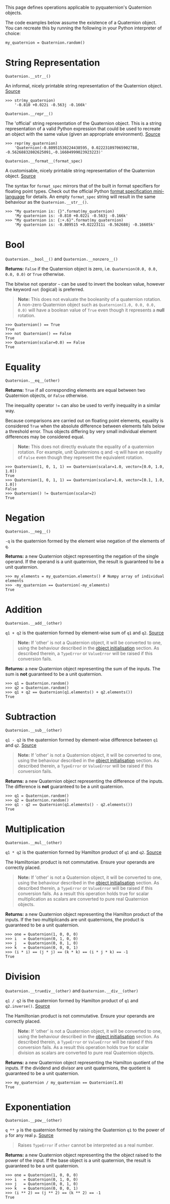 This page defines operations applicable to pyquaternion's Quaternion objects.

The code examples below assume the existence of a Quaternion object. You can recreate this by running the following in your Python interpreter of choice:
	
	my_quaternion = Quaternion.random()
	
# String Representation
`Quaternion.__str__()`

An informal, nicely printable string representation of the Quaternion object. [Source](https://docs.python.org/3.4/reference/datamodel.html#object.__str__)

	>>> str(my_quaternion)
		'-0.810 +0.022i -0.563j -0.166k'

`Quaternion.__repr__()`

The 'official' string representation of the Quaternion object.  This is a string representation of a valid Python expression that could be used to recreate an object with the same value (given an appropriate environment). [Source](https://docs.python.org/3.4/reference/datamodel.html#object.__repr__)

	>>> repr(my_quaternion)
		'Quaternion(-0.80951530224438595, 0.022231097065902788, -0.56268832802625091,-0.16604999023923223)'
		
`Quaternion.__format__(format_spec)`

A customisable, nicely printable string representation of the Quaternion object. [Source](https://docs.python.org/3.4/reference/datamodel.html#object.__format__)

The syntax for `format_spec` mirrors that of the built in format specifiers for floating point types. Check out the official Python [format specification mini-language](https://docs.python.org/3.4/library/string.html#formatspec) for details.
An empty `format_spec` string will result in the same behaviour as the `Quaternion.__str__()`.

	>>> "My quaternion is: {}".format(my_quaternion)
		'My quaternion is: -0.810 +0.022i -0.563j -0.166k'
	>>> "My quaternion is: {:+.6}".format(my_quaternion)
		'My quaternion is: -0.809515 +0.0222311i -0.562688j -0.16605k'
	
	
# Bool
`Quaternion.__bool__()` and `Quaternion.__nonzero__()`

**Returns:** `False` if the Quaternion object is zero, i.e. `Quaternion(0.0, 0.0, 0.0, 0.0)` or `True` otherwise. 

The bitwise not operator `~` can be used to invert the boolean value, however the keyword `not` (logical) is preferred.

> **Note:** This does not evaluate the booleanity of a quaternion rotation. A non-zero Quaternion object such as `Quaternion(1.0, 0.0, 0.0, 0.0)` will have a boolean value of `True` even though it represents a **null** rotation.

	>>> Quaternion() == True
	True
	>>> not Quaternion() == False
	True
	>>> Quaternion(scalar=0.0) == False
	True


# Equality
`Quaternion.__eq__(other)`

**Returns:** `True` if all corresponding elements are equal between two Quaternion objects, or `False` otherwise. 

The inequality operator `!=` can also be used to verify inequality in a similar way.

Because comparisons are carried out on floating point elements, equality is considered `True` when the absolute difference between elements falls below a threshold error. Thus objects differing by very small individual element differences may be considered equal.

> **Note:** This does not directly evaluate the equality of a quaternion rotation. For example, unit Quaternions q and -q will have an equality of `False` even though they represent the equivalent rotation.

	>>> Quaternion(1, 0, 1, 1) == Quaternion(scalar=1.0, vector=[0.0, 1.0, 1.0])
	True
	>>> Quaternion(1, 0, 1, 1) == Quaternion(scalar=1.0, vector=[0.1, 1.0, 1.0])
	False
	>>> Quaternion() != Quaternion(scalar=2)
	True


# Negation
`Quaternion.__neg__()`

`-q` is the quaternion formed by the element wise negation of the elements of `q`.

**Returns:** a new Quaternion object representing the negation of the single operand. 
If the operand is a unit quaternion, the result is guaranteed to be a unit quaternion.
	
	>>> my_elements = my_quaternion.elements() # Numpy array of individual elements
	>>> -my_quaternion == Quaternion(-my_elements)
	True


# Addition
`Quaternion.__add__(other)`

`q1 + q2` is the quaternion formed by element-wise sum of `q1` and `q2`. [Source][arithmetic]

> **Note:** If 'other' is not a Quaternion object, it will be converted to one, using the behaviour described in the [object initialisation][initialisation] section. As described therein, a `TypeError` or `ValueError` will be raised if this conversion fails.

**Returns:** a new Quaternion object representing the sum of the inputs.
The sum is **not** guaranteed to be a unit quaternion.

	>>> q1 = Quaternion.random()
	>>> q2 = Quaternion.random()
	>>> q1 + q2 == Quaternion(q1.elements() + q2.elements())
	True

# Subtraction
`Quaternion.__sub__(other)`

`q1 - q2` is the quaternion formed by element-wise difference between `q1` and `q2`. [Source][arithmetic] 

> **Note:** If 'other' is not a Quaternion object, it will be converted to one, using the behaviour described in the [object initialisation][initialisation] section. As described therein, a `TypeError` or `ValueError` will be raised if this conversion fails.

**Returns:** a new Quaternion object representing the difference of the inputs.
The difference is **not** guaranteed to be a unit quaternion.

	>>> q1 = Quaternion.random()
	>>> q2 = Quaternion.random()
	>>> q1 - q2 == Quaternion(q1.elements() - q2.elements())
	True


# Multiplication
`Quaternion.__mul__(other)`

`q1 * q2` is the quaternion formed by Hamilton product of `q1` and `q2`. [Source][arithmetic]

The Hamiltonian product is not commutative. Ensure your operands are correctly placed. 

> **Note:** If 'other' is not a Quaternion object, it will be converted to one, using the behaviour described in the [object initialisation][initialisation] section. As described therein, a `TypeError` or `ValueError` will be raised if this conversion fails. As a result this operation holds true for scalar multiplication as scalars are converted to pure real Quaternion objects.

**Returns:** a new Quaternion object representing the Hamilton product of the inputs.
If the two multiplicands are unit quaternions, the product is guaranteed to be a unit quaternion.

	>>> one = Quaternion(1, 0, 0, 0)
	>>> i   = Quaternion(0, 1, 0, 0)
	>>> j   = Quaternion(0, 0, 1, 0)
	>>> k   = Quaternion(0, 0, 0, 1)
	>>> (i * i) == (j * j) == (k * k) == (i * j * k) == -1
	True
	

# Division
`Quaternion.__truediv__(other)` and `Quaternion.__div__(other)`

`q1 / q2` is the quaternion formed by Hamilton product of `q1` and `q2.inverse()`. [Source][arithmetic]

The Hamiltonian product is not commutative. Ensure your operands are correctly placed.



> **Note:** If 'other' is not a Quaternion object, it will be converted to one, using the behaviour described in the [object initialisation][initialisation] section. As described therein, a `TypeError` or `ValueError` will be raised if this conversion fails. As a result this operation holds true for scalar division as scalars are converted to pure real Quaternion objects.

**Returns:** a new Quaternion object representing the Hamilton quotient of the inputs. 
If the dividend and divisor are unit quaternions, the quotient is guaranteed to be a unit quaternion.

	>>> my_quaternion / my_quaternion == Quaternion(1.0)
	True


# Exponentiation
`Quaternion.__pow__(other)`

`q ** p` is the quaternion formed by raising the Quaternion `q1` to the power of `p` for any real `p`. [Source](http://en.wikipedia.org/wiki/Quaternion#Exponential.2C_logarithm.2C_and_power)

> Raises `TypeError` if `other` cannot be interpreted as a real number.

**Returns:** a new Quaternion object representing the the object raised to the power of the input.
If the base object is a unit quaternion, the result is guaranteed to be a unit quaternion.

	>>> one = Quaternion(1, 0, 0, 0)
	>>> i   = Quaternion(0, 1, 0, 0)
	>>> j   = Quaternion(0, 0, 1, 0)
	>>> k   = Quaternion(0, 0, 0, 1)
	>>> (i ** 2) == (j ** 2) == (k ** 2) == -1
	True


[initialisation]: ./initialisation.md
[arithmetic]: http://www.euclideanspace.com/maths/algebra/realNormedAlgebra/quaternions/arithmetic/index.htm
